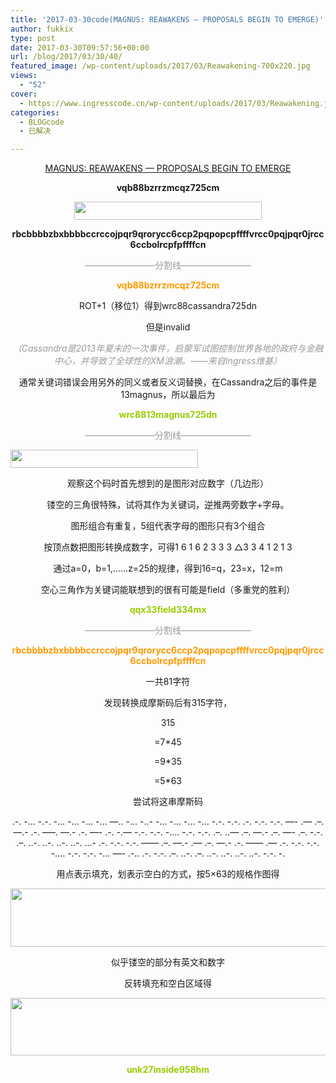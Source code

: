 ```yaml
---
title: '2017-03-30code(MAGNUS: REAWAKENS — PROPOSALS BEGIN TO EMERGE)'
author: fukkix
type: post
date: 2017-03-30T09:57:56+00:00
url: /blog/2017/03/30/40/
featured_image: /wp-content/uploads/2017/03/Reawakening-700x220.jpg
views:
  - "52"
cover:
  - https://www.ingresscode.cn/wp-content/uploads/2017/03/Reawakening.jpg
categories:
  - BLOGcode
  - 已解决

---
```

<p style="text-align: center;">
  <a href="http://investigate.ingress.com/2017/03/30/magnus-reawakens-proposals-begin-to-emerge/" target="_blank" rel="noopener">MAGNUS: REAWAKENS — PROPOSALS BEGIN TO EMERGE</a>
</p>

<p style="text-align: center;">
  <strong>vqb88bzrrzmcqz725cm</strong>
</p>

<p style="text-align: center;">
  <img class="alignnone size-medium wp-image-41" src="https://www.ingresscode.cn/wp-content/uploads/2017/06/3-300x29.jpg" alt="" width="300" height="29" srcset="https://www.ingresscode.cn/wp-content/uploads/2017/06/3-300x29.jpg 300w, https://www.ingresscode.cn/wp-content/uploads/2017/06/3.jpg 350w" sizes="(max-width: 300px) 100vw, 300px" />
</p>

<p style="text-align: center;">
  <strong>rbcbbbbzbxbbbbccrccojpqr9qrorycc6ccp2pqpopcpffffvrcc0pqjpqr0jrcc6ccbolrcpfpffffcn</strong><br /> <!--more-->
</p>

<p style="text-align: center;">
  <span style="color: #999999;">————————分割线————————</span>
</p>

<p style="text-align: center;">
  <span style="color: #ff9900;"><strong>vqb88bzrrzmcqz725cm</strong></span>
</p>

<p style="text-align: center;">
  ROT+1（移位1）得到wrc88cassandra725dn
</p>

<p style="text-align: center;">
  但是invalid
</p>

<p style="text-align: center;">
  <span style="color: #999999;"><em>（Cassandra是2013年夏末的一次事件，启蒙军试图控制世界各地的政府与金融中心，并导致了全球性的XM浪潮。——来自Ingress维基）</em></span>
</p>

<p style="text-align: center;">
  通常关键词错误会用另外的同义或者反义词替换，在Cassandra之后的事件是13magnus，所以最后为
</p>

<p style="text-align: center;">
  <span style="color: #99cc00;"><strong>wrc8813magnus725dn</strong></span>
</p>

<p style="text-align: center;">
  <span style="color: #999999;">————————分割线————————</span>
</p>

<span style="color: #ff9900;"><img class="size-medium wp-image-41 aligncenter" src="https://www.ingresscode.cn/wp-content/uploads/2017/06/3-300x29.jpg" alt="" width="300" height="29" srcset="https://www.ingresscode.cn/wp-content/uploads/2017/06/3-300x29.jpg 300w, https://www.ingresscode.cn/wp-content/uploads/2017/06/3.jpg 350w" sizes="(max-width: 300px) 100vw, 300px" /></span>

<p style="text-align: center;">
  观察这个码时首先想到的是图形对应数字（几边形）
</p>

<p style="text-align: center;">
  镂空的三角很特殊，试将其作为关键词，逆推两旁数字+字母。
</p>

<p style="text-align: center;">
  图形组合有重复，5组代表字母的图形只有3个组合
</p>

<p style="text-align: center;">
  按顶点数把图形转换成数字，可得1 6 1 6 2 3 3 3 △3 3 4 1 2 1 3
</p>

<p style="text-align: center;">
  通过a=0，b=1,……z=25的规律，得到16=q，23=x，12=m
</p>

<p style="text-align: center;">
  空心三角作为关键词能联想到的很有可能是field（多重党的胜利）
</p>

<p style="text-align: center;">
  <strong><span style="color: #99cc00;">qqx33field334mx</span></strong>
</p>

<p style="text-align: center;">
  <span style="color: #999999;">————————分割线————————</span>
</p>

<p style="text-align: center;">
  <strong><span style="color: #ff9900;">rbcbbbbzbxbbbbccrccojpqr9qrorycc6ccp2pqpopcpffffvrcc0pqjpqr0jrcc6ccbolrcpfpffffcn</span></strong>
</p>

<p style="text-align: center;">
  一共81字符
</p>

<p style="text-align: center;">
  发现转换成摩斯码后有315字符，
</p>

<p style="text-align: center;">
  315
</p>

<p style="text-align: center;">
  =7*45
</p>

<p style="text-align: center;">
  =9*35
</p>

<p style="text-align: center;">
  =5*63
</p>

<p style="text-align: center;">
  尝试将这串摩斯码
</p>

<p style="text-align: center;">
  .-. -&#8230; -.-. -&#8230; -&#8230; -&#8230; -&#8230; —.. -&#8230; -..- -&#8230; -&#8230; -&#8230; -&#8230; -.-. -.-. .-. -.-. -.-. —- .&#8212; .&#8211;. —.- .-. —&#8211;. —.- .-. —- .-. -.— -.-. -.-. -&#8230;. -.-. -.-. .&#8211;. ..&#8212; .&#8211;. —.- .&#8211;. —- .&#8211;. -.-. .&#8211;. ..-. ..-. ..-. ..-. &#8230;- .-. -.-. -.-. —&#8212; .&#8211;. —.- .&#8212; .&#8211;. —.- .-. —&#8212; .&#8212; .-. -.-. -.-. -&#8230;. -.-. -.-. -&#8230; —- .-.. .-. -.-. .&#8211;. ..-. .&#8211;. ..-. ..-. ..-. ..-. -.-. -.
</p>

<p style="text-align: center;">
  用点表示填充，划表示空白的方式，按5&#215;63的规格作图得
</p>

<img class="size-full wp-image-42 aligncenter" src="https://www.ingresscode.cn/wp-content/uploads/2017/06/2.jpg" alt="" width="535" height="93" srcset="https://www.ingresscode.cn/wp-content/uploads/2017/06/2.jpg 535w, https://www.ingresscode.cn/wp-content/uploads/2017/06/2-300x52.jpg 300w" sizes="(max-width: 535px) 100vw, 535px" />

<p style="text-align: center;">
  似乎镂空的部分有英文和数字
</p>

<p style="text-align: center;">
  反转填充和空白区域得
</p>

<p style="text-align: center;">
  <img class="alignnone size-full wp-image-43" src="https://www.ingresscode.cn/wp-content/uploads/2017/06/22.jpg" alt="" width="549" height="92" srcset="https://www.ingresscode.cn/wp-content/uploads/2017/06/22.jpg 549w, https://www.ingresscode.cn/wp-content/uploads/2017/06/22-300x50.jpg 300w" sizes="(max-width: 549px) 100vw, 549px" />
</p>

<p style="text-align: center;">
  <strong><span style="color: #99cc00;">unk27inside958hm</span></strong>
</p>